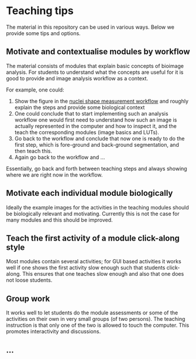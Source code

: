 # Teaching tips

The material in this repository can be used in various ways. Below we provide some tips and options.

## Motivate and contextualise modules by workflow

The material consists of modules that explain basic concepts of bioimage analysis. For students to understand what the concepts are useful for it is good to provide and image analysis workflow as a context. 

For example, one could:

1. Show the figure in the [nuclei shape measurement workflow](https://neubias.github.io/training-resources/workflow_segment_2d_nuclei_measure_shape/index.html) and roughly explain the steps and provide some biological context
2. One could conclude that to start implementing such an analysis workflow one would first need to understand how such an image is actually represented in the computer and how to inspect it, and the teach the corresponding modules (image basics and LUTs).
3. Go back to the workflow and conclude that now one is ready to do the first step, which is fore-ground and back-ground segmentation, and then teach this.
4. Again go back to the workflow and ...

Essentially, go back and forth between teaching steps and always showing where we are right now in the workflow.

## Motivate each individual module biologically

Ideally the example images for the activities in the teaching modules should be biologically relevant and motivating. Currently this is not the case for many modules and this should be improved.

## Teach the first activity of a module click-along style

Most modules contain several activities; for GUI based activities it works well if one shows the first activity slow enough such that students click-along. This ensures that one teaches slow enough and also that one does not loose students.

## Group work

It works well to let students do the module assessments or some of the activities on their own in very small groups (of two persons). The teaching instruction is that only one of the two is allowed to touch the computer. This promotes interactivity and discussions.

## ...

